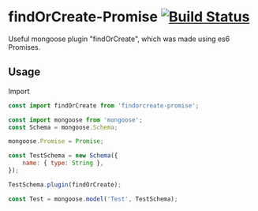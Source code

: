 # findOrCreate-Promise [![Build Status](https://travis-ci.org/travis-ci/travis-web.svg?branch=master)](https://travis-ci.org/travis-ci/travis-web)

Useful mongoose plugin "findOrCreate", which was made using es6 Promises.

## Usage

Import 

```javascript
const import findOrCreate from 'findorcreate-promise';
```


```javascript
const import mongoose from 'mongoose';
const Schema = mongoose.Schema;

mongoose.Promise = Promise;

const TestSchema = new Schema({
    name: { type: String },
});

TestSchema.plugin(findOrCreate);

const Test = mongoose.model('Test', TestSchema);
```